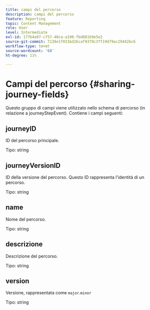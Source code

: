 ```yaml
---
title: campi del percorso
description: campi del percorso
feature: Reporting
topic: Content Management
role: User
level: Intermediate
exl-id: 177b4a97-c757-40ca-a190-fbd88169e5e2
source-git-commit: 7138e1f031bd26caf9379c3ff19d79ac29442bc6
workflow-type: tm+mt
source-wordcount: '68'
ht-degree: 11%

---
```


# Campi del percorso {#sharing-journey-fields}

Questo gruppo di campi viene utilizzato nello schema di percorso (in relazione a journeyStepEvent). Contiene i campi seguenti:

## journeyID

ID del percorso principale.

Tipo: string

## journeyVersionID

ID della versione del percorso. Questo ID rappresenta l&#39;identità di un percorso.

Tipo: string

## name

Nome del percorso.

Tipo: string

## descrizione

Descrizione del percorso.

Tipo: string

## version

Versione, rappresentata come `major`.`minor`

Tipo: string
